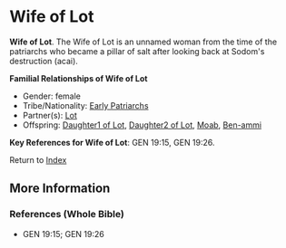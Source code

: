 # Wife of Lot
**Wife of Lot**. 
The Wife of Lot is an unnamed woman from the time of the patriarchs who became a pillar of salt after looking back at Sodom's destruction (acai). 




**Familial Relationships of Wife of Lot**


* Gender: female
* Tribe/Nationality: [Early Patriarchs](../../../groups/md/acai/Earlypatriarchs.md)
* Partner(s): [Lot](Lot.md)
* Offspring: [Daughter1 of Lot](Daughter1OfLot.md), [Daughter2 of Lot](Daughter2OfLot.md), [Moab](Moab.md), [Ben-ammi](Ben-ammi.md)




**Key References for Wife of Lot**: 
GEN 19:15, GEN 19:26. 






Return to [Index](00-Index.md)

## More Information

### References (Whole Bible)

* GEN 19:15; GEN 19:26



